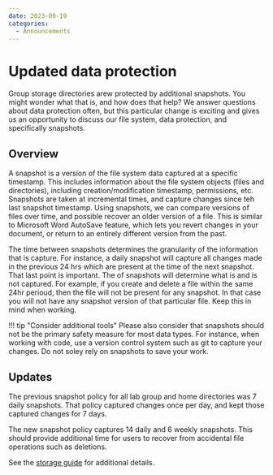 ```yaml
---
date: 2023-09-19
categories:
  - Announcements
---
```


# Updated data protection

Group storage directories arew protected by additional snapshots. You might wonder what that is, and how does that help? We answer questions about data protection often, but this particular change is exciting and gives us an opportunity to discuss our file system, data protection, and specifically snapshots.

<!-- more -->

## Overview

A snapshot is a version of the file system data captured at a specific timestamp. This includes information about the file system objects (files and directories), including creation/modification timestamp, permissions, etc. Snapshots are taken at incremental times, and capture changes since teh last snapshot timestamp. Using snapshots, we can compare versions of files over time, and possible recover an older version of a file. This is similar to Microsoft Word AutoSave feature, which lets you revert changes in your document, or return to an entirely different version from the past.

The time between snapshots determines the granularity of the information that is capture. For instance, a daily snapshot will capture all changes made in the previous 24 hrs which are present at the time of the next snapshot. That last point is important. The of snapshots will determine what is and is not captured. For example, if you create and delete a file within the same 24hr perioud, then the file will not be present for any snapshot. In that case you will not have any snapshot version of that particular file. Keep this in mind when working.

!!! tip "Consider additional tools"
    Please also consider that snapshots should not be the primary safety measure for most data types. For instance, when working with code, use a version control system such as git to capture your changes. Do not soley rely on snapshots to save your work.

## Updates

The previous snapshot policy for all lab group and home directories was 7 daily snapshots. That policy captured changes once per day, and kept those captured changes for 7 days.

The new snapshot policy captures 14 daily and 6 weekly snapshots. This should provide additional time for users to recover from accidental file operations such as deletions.

See the [storage guide](..//../storage/rcc-storage.md) for additional details.
